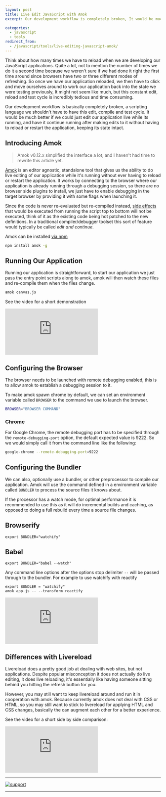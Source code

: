 ```yaml
---
layout: post
title: Live Edit JavaScript with Amok
excerpt: Our development workflow is completely broken, It would be much better if we could just edit our application live while its running, and have it continue running after editing without having to reload it nor losing its state.

categories:
  - javascript
  - tools
redirect_from:
  - /javascript/tools/live-editing-javascript-amok/
---
```


Think about how many times we have to reload when we are developing our JavaScript applications. Quite a lot, not to mention the number of times we do it a second time because we weren't sure if we had done it right the first time around since browsers have two or three different modes of refreshing. So once we have our application reloaded, we then have to click and move ourselves around to work our application back into the state we were testing previously, It might not seem like much, but this constant edit, reload and test cycle is incredibly tedious and time consuming.

Our development workflow is basically completely broken, a scripting language we shouldn't have to have this edit, compile and test cycle. It would be much better if we could just edit our application live while its running, and have it continue running after making edits to it without having to reload or restart the application, keeping its state intact.

## Introducing Amok

> Amok v0.12.x simplified the interface a lot, and I haven't had time to rewrite this article yet.

[Amok](http://amokjs.com) is an editor agnostic, standalone tool that gives us the ability to do live editing of our application while it's running without ever having to reload or restart the application. It works by connecting to the browser where our application is already running through a debugging session, so there are no browser side plugins to install, we just have to enable debugging in the target browser by providing it with some flags when launching it.

Since the code is never re-evaluated but re-compiled instead, [side effects](http://en.wikipedia.org/wiki/Side_effect_%28computer_science%29) that would be executed from running the script top to bottom will not be executed, think of it as the existing code being hot patched to the new definitions. In a traditional compiler/debugger toolset this sort of feature would typically be called *edit and continue*.

Amok can be installed [via npm](https://www.npmjs.com/package/amok)

```sh
npm install amok -g
```

## Running Our Application

Running our application is straightforward, to start our application we just pass the entry point scripts along to amok, amok will then watch these files and re-compile them when the files change.

```sh
amok canvas.js
```

See the video for a short demonstration

<div class="embed-container">
<iframe src="https://www.youtube.com/embed/xHXqyfkct2w?rel=0&amp;showinfo=0" frameborder="0" allowfullscreen></iframe>
</div>

## Configuring the Browser 

The browser needs to be launched with remote debugging enabled, this is to allow amok to establish a debugging session to it.

To make amok spawn chrome by default, we can set an environment variable called `BROWSER` to the command we use to launch the browser.

```sh
BROWSER="BROWSER COMMAND"
```

### Chrome

For Google Chrome, the remote debugging port has to be specified through the `remote-debugging-port` option, the default expected value is 9222. So we would simply call it from the command line like the following:

```sh
google-chrome --remote-debugging-port=9222
```

## Configuring the Bundler
We can also, optionally use a bundler, or other preprocessor to compile our application. Amok will use the command defined in a environment variable called `BUNDLER` to process the source files it knows about.

If the processor has a watch mode, for optimal performance it is recommended to use this as it will do incremental builds and caching, as opposed to doing a full rebuild every time a source file changes.

## Browserify

```
export BUNDLER="watchify"
```

## Babel

```
export BUNDLER="babel --watch"
```

Any command line options after the options stop delimiter `--` will be passed through to the bundler. For example to use watchify with reactify

```
export BUNDLER = "watchify"
amok app.js -- --transform reactify
```

<div class='embed-container'>
<iframe src="https://www.youtube.com/embed/-aWINzxCNW4?rel=0&amp;showinfo=0" frameborder="0" allowfullscreen></iframe>
</div>

## Differences with Livereload

Livereload does a pretty good job at dealing with web sites, but not applications. Despite popular misconception it does not actually do live editing, it does live reloading, it's essentially like having someone sitting behind you hitting the refresh button for you.

However, you may still want to keep livereload around and run it in cooperation with amok. Because currently amok does not deal with CSS or HTML, so you may still want to stick to livereload for applying HTML and CSS changes, basically the can augment each other for a better experience.

See the video for a short side by side comparison:

<p class='embed-container'>
<iframe src="https://www.youtube.com/embed/RcOFZ_zZOmU?rel=0&amp;showinfo=0" frameborder="0" allowfullscreen></iframe>
</p>


---

[![support](https://cloud.githubusercontent.com/assets/157787/6764979/c806eed4-d007-11e4-93fc-b1c5f1a222fb.png)](https://www.bountysource.com/fundraisers/682-amok-live-editing-javascript)

---
